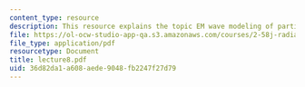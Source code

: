 ```yaml
---
content_type: resource
description: This resource explains the topic EM wave modeling of particles.
file: https://ol-ocw-studio-app-qa.s3.amazonaws.com/courses/2-58j-radiative-transfer-spring-2006/36d82da1a608aede9048fb2247f27d79_lecture8.pdf
file_type: application/pdf
resourcetype: Document
title: lecture8.pdf
uid: 36d82da1-a608-aede-9048-fb2247f27d79
---
```

